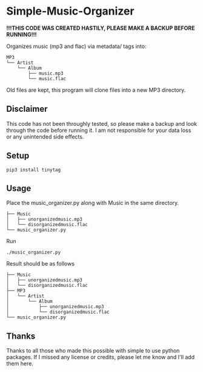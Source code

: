 # Simple-Music-Organizer

**!!!THIS CODE WAS CREATED HASTILY, PLEASE MAKE A BACKUP BEFORE RUNNING!!!**

Organizes music (mp3 and flac) via metadata/ tags into:

```
MP3
└── Artist
    └── Album
        ├── music.mp3
        └── music.flac
```

Old files are kept, this program will clone files into a new MP3 directory.

## Disclaimer

This code has not been throughly tested, so please make a backup and look through the code before running it.  I am not responsible for your data loss or any unintended side effects.

## Setup

```
pip3 install tinytag
```

## Usage

Place the music_organizer.py along with Music in the same directory.

```
├── Music
│   ├── unorganizedmusic.mp3
│   └── disorganizedmusic.flac
└── music_organizer.py
```
Run

```
./music_organizer.py
```

Result should be as follows
```
├── Music
│   ├── unorganizedmusic.mp3
│   └── disorganizedmusic.flac
├── MP3
│   └── Artist
│       └── Album
│           ├── unorganizedmusic.mp3
│           └── disorganizedmusic.flac
└── music_organizer.py
```

## Thanks

Thanks to all those who made this possible with simple to use python packages.  If I missed any license or credits, please let me know and I'll add them here.
